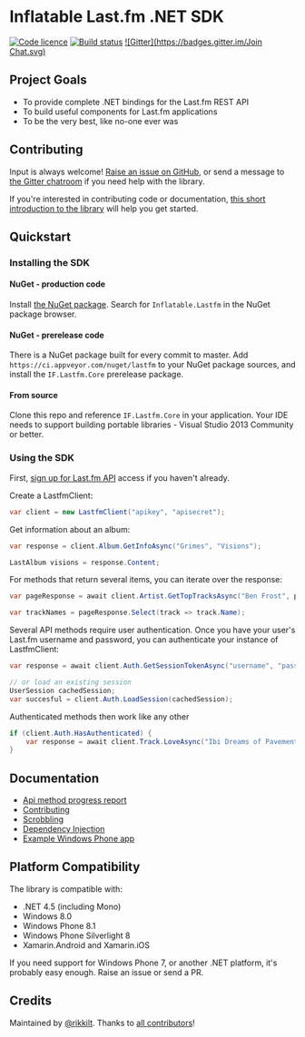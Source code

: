 # Inflatable Last.fm .NET SDK
[![Code licence](https://img.shields.io/badge/licence-MIT-blue.svg?style=flat)](LICENCE.md) [![Build status](https://ci.appveyor.com/api/projects/status/c8gg2cw4jibbsg3u)](https://ci.appveyor.com/project/rikkit/lastfm) [![Gitter](https://badges.gitter.im/Join Chat.svg)](https://gitter.im/inflatablefriends/lastfm?utm_source=badge&utm_medium=badge&utm_campaign=pr-badge)

## Project Goals

- To provide complete .NET bindings for the Last.fm REST API
- To build useful components for Last.fm applications
- To be the very best, like no-one ever was

## Contributing

Input is always welcome! [Raise an issue on GitHub](https://github.com/inflatablefriends/lastfm/issues), or send a message to [the Gitter chatroom](https://gitter.im/inflatablefriends/lastfm) if you need help with the library. 

If you're interested in contributing code or documentation, [this short introduction to the library](doc/contributing.md) will help you get started.

## Quickstart

### Installing the SDK

#### NuGet - production code

Install [the NuGet package](
https://www.nuget.org/packages/Inflatable.Lastfm/). Search for ```Inflatable.Lastfm``` in the NuGet package browser.

#### NuGet - prerelease code

There is a NuGet package built for every commit to master. Add ```https://ci.appveyor.com/nuget/lastfm``` to your NuGet package sources, and install the ```IF.Lastfm.Core``` prerelease package.

#### From source

Clone this repo and reference ```IF.Lastfm.Core``` in your application. Your IDE needs to support building portable libraries - Visual Studio 2013 Community or better.

### Using the SDK

First, [sign up for Last.fm API](http://last.fm/api) access if you haven't already.

Create a LastfmClient:

```c#
var client = new LastfmClient("apikey", "apisecret");
```

Get information about an album:

```c#
var response = client.Album.GetInfoAsync("Grimes", "Visions");

LastAlbum visions = response.Content;
```

For methods that return several items, you can iterate over the response:

```c#
var pageResponse = await client.Artist.GetTopTracksAsync("Ben Frost", page: 5, itemsPerPage: 100);

var trackNames = pageResponse.Select(track => track.Name);
```

Several API methods require user authentication. Once you have your user's Last.fm username and password, you can authenticate your instance of LastfmClient:

```c#
var response = await client.Auth.GetSessionTokenAsync("username", "pass");

// or load an existing session
UserSession cachedSession;
var succesful = client.Auth.LoadSession(cachedSession);
```

Authenticated methods then work like any other

```c#
if (client.Auth.HasAuthenticated) {
	var response = await client.Track.LoveAsync("Ibi Dreams of Pavement (A Better Day)", "Broken Social Scene");
}
```

## Documentation

- [Api method progress report](PROGRESS.md)
- [Contributing](doc/contributing.md)
- [Scrobbling](doc/scrobbling.md)
- [Dependency Injection](doc/dependency-injection.md)
- [Example Windows Phone app](https://github.com/inflatablefriends/lastfm-samples)

## Platform Compatibility

The library is compatible with:

- .NET 4.5 (including Mono)
- Windows 8.0
- Windows Phone 8.1
- Windows Phone Silverlight 8
- Xamarin.Android and Xamarin.iOS

If you need support for Windows Phone 7, or another .NET platform, it's probably easy enough. Raise an issue or send a PR.

## Credits

Maintained by [@rikkilt](http://twitter.com/rikkilt).
Thanks to [all contributors](https://github.com/inflatablefriends/lastfm/graphs/contributors)!
